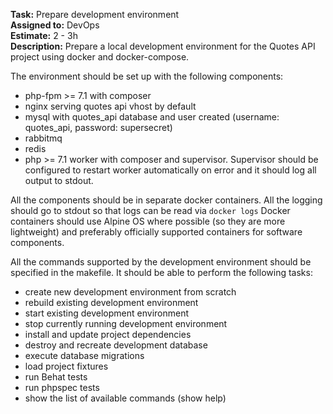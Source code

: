 
**Task:** Prepare development environment  
**Assigned to:** DevOps  
**Estimate:** 2 - 3h  
**Description:** Prepare a local development environment for the Quotes API project using docker and
docker-compose.  

The environment should be set up with the following components:
- php-fpm >= 7.1 with composer
- nginx serving quotes api vhost by default
- mysql with quotes_api database and user created (username: quotes_api, password: supersecret)
- rabbitmq
- redis
- php >= 7.1 worker with composer and supervisor. Supervisor should be configured to restart worker
automatically on error and it should log all output to stdout.  

All the components should be in separate docker containers. All the logging should go to stdout so that
logs can be read via `docker logs`
Docker containers should use Alpine OS where possible (so they are more lightweight) and preferably 
officially supported containers 
for software components.  

All the commands supported by the development environment should be specified
in the makefile. It should be able to perform the following tasks:
- create new development environment from scratch
- rebuild existing development environment
- start existing development environment
- stop currently running development environment
- install and update project dependencies
- destroy and recreate development database
- execute database migrations
- load project fixtures
- run Behat tests
- run phpspec tests
- show the list of available commands (show help)

